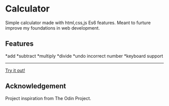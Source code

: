 # Calculator
Simple calculator made with html,css,js Es6 features.
Meant to furture improve my foundations in web development.
## Features
*add
*subtract
*multiply
*divide
*undo incorrect number
*keyboard support

---
[Try it out!](https://newohtwo.github.io/calculator/)
## Acknowledgement
Project inspiration from The Odin Project.



